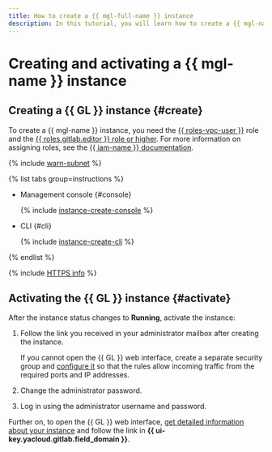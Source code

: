 ```yaml
---
title: How to create a {{ mgl-full-name }} instance
description: In this tutorial, you will learn how to create a {{ mgl-name }} instance.
---
```


# Creating and activating a {{ mgl-name }} instance

## Creating a {{ GL }} instance {#create}

To create a {{ mgl-name }} instance, you need the [{{ roles-vpc-user }}](../../../vpc/security/index.md#vpc-user) role and the [{{ roles.gitlab.editor }} role or higher](../../security/index.md#roles-list). For more information on assigning roles, see the [{{ iam-name }} documentation](../../../iam/operations/roles/grant.md).

{% include [warn-subnet](../../../_includes/managed-gitlab/warn-subnet.md) %}

{% list tabs group=instructions %}

- Management console {#console}

  {% include [instance-create-console](../../../_includes/managed-gitlab/instance-create-console.md) %}

- CLI {#cli}

  {% include [instance-create-cli](../../../_includes/managed-gitlab/instance-create-cli.md) %}

{% endlist %}

{% include [HTTPS info](../../../_includes/managed-gitlab/note-https.md) %}

## Activating the {{ GL }} instance {#activate}

After the instance status changes to **Running**, activate the instance:

1. Follow the link you received in your administrator mailbox after creating the instance.

   If you cannot open the {{ GL }} web interface, create a separate security group and [configure it](../configure-security-group.md) so that the rules allow incoming traffic from the required ports and IP addresses.

1. Change the administrator password.
1. Log in using the administrator username and password.

Further on, to open the {{ GL }} web interface, [get detailed information about your instance](instance-list.md#get) and follow the link in **{{ ui-key.yacloud.gitlab.field_domain }}**.
